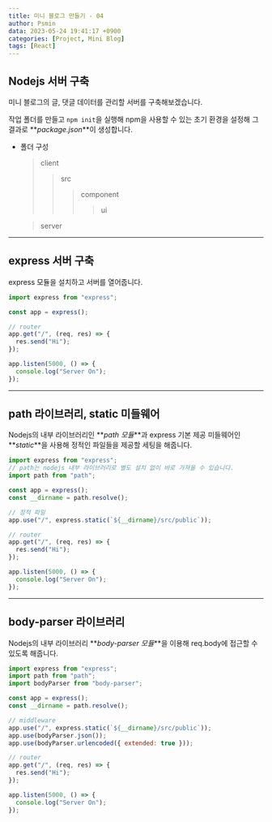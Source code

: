 ```yaml
---
title: 미니 블로그 만들기 - 04
author: Psmin
data: 2023-05-24 19:41:17 +0900
categories: [Project, Mini Blog]
tags: [React]
---
```


## Nodejs 서버 구축

미니 블로그의 글, 댓글 데이터를 관리할 서버를 구축해보겠습니다.

작업 폴더를 만들고 `npm init`을 실행해 npm을 사용할 수 있는 초기 환경을 설정해 그 결과로 **_package.json_**이 생성합니다.

- 폴더 구성

  > client
  >
  > > src
  > >
  > > > component
  > > >
  > > > > ui

  > server

---

## express 서버 구축

express 모듈을 설치하고 서버를 열어줍니다.

```js
import express from "express";

const app = express();

// router
app.get("/", (req, res) => {
  res.send("Hi");
});

app.listen(5000, () => {
  console.log("Server On");
});
```

---

## path 라이브러리, static 미들웨어

Nodejs의 내부 라이브러리인 **_path 모듈_**과 express 기본 제공 미들웨어인 **_static_**을 사용해 정적인 파일들을 제공할 세팅을 해줍니다.

```js
import express from "express";
// path는 nodejs 내부 라이브러리로 별도 설치 없이 바로 가져올 수 있습니다.
import path from "path";

const app = express();
const __dirname = path.resolve();

// 정적 파일
app.use("/", express.static(`${__dirname}/src/public`));

// router
app.get("/", (req, res) => {
  res.send("Hi");
});

app.listen(5000, () => {
  console.log("Server On");
});
```

---

## body-parser 라이브러리

Nodejs의 내부 라이브러리 **_body-parser 모듈_**을 이용해 req.body에 접근할 수 있도록 해줍니다.

```js
import express from "express";
import path from "path";
import bodyParser from "body-parser";

const app = express();
const __dirname = path.resolve();

// middleware
app.use("/", express.static(`${__dirname}/src/public`));
app.use(bodyParser.json());
app.use(bodyParser.urlencoded({ extended: true }));

// router
app.get("/", (req, res) => {
  res.send("Hi");
});

app.listen(5000, () => {
  console.log("Server On");
});
```
